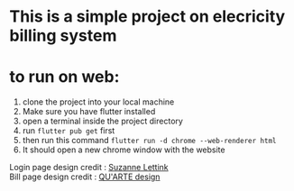 # This is a simple project on elecricity billing system


# to run on web:
1. clone the project into your local machine
2. Make sure you have flutter installed
3. open a terminal inside the project directory
4. run `flutter pub get` first
6. then run this command `flutter run -d chrome --web-renderer html`
7. It should open a new chrome window with the website




Login page design credit : [Suzanne Lettink](https://dribbble.com/shots/5635844-Sign-in-up-screen-001)
</br>
Bill page design credit : [QU'ARTE design](https://dribbble.com/shots/14060126-Home-bills-payments-system)
